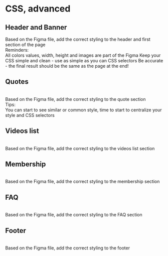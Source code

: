 <h1>CSS, advanced</h1>
<h2> Header and Banner</h2>
<p>Based on the Figma file, add the correct styling to the header and first section of the page <br>
Reminders:
<br>
All colors values, width, height and images are part of the Figma
Keep your CSS simple and clean - use as simple as you can CSS selectors
Be accurate - the final result should be the same as the page at the end!
<br>
<h2>Quotes</h2>
<br>
Based on the Figma file, add the correct styling to the quote section
<br>
Tips:
<br>
You can start to see similar or common style, time to start to centralize your style and CSS selectors
<br>
<h2>Videos list</h2>
<br>
Based on the Figma file, add the correct styling to the videos list section
<br>
<h2>Membership</h2>
<br>
Based on the Figma file, add the correct styling to the membership section
<br>
<h2>FAQ</h2>
<br>
Based on the Figma file, add the correct styling to the FAQ section
<br>
<h2>Footer</h2>
<br>
Based on the Figma file, add the correct styling to the footer